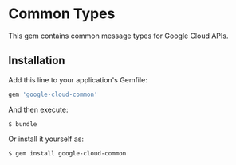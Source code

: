# Common Types

This gem contains common message types for Google Cloud APIs.

## Installation

Add this line to your application's Gemfile:

```ruby
gem 'google-cloud-common'
```

And then execute:

    $ bundle

Or install it yourself as:

    $ gem install google-cloud-common
